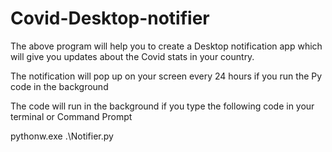 # Covid-Desktop-notifier

The above program will help  you to create a Desktop notification app which will give you updates about the Covid stats in your country.

The notification will pop up on your screen every 24 hours if you run the Py code in the background

The code will run in the background if you type the following code in your terminal or Command Prompt

pythonw.exe .\Notifier.py
